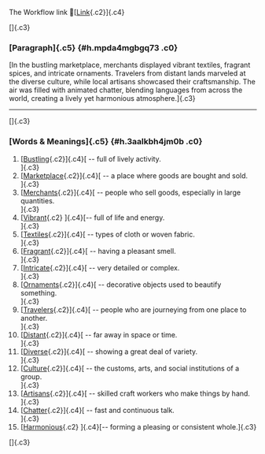 The Workflow link
👏[[Link](https://www.google.com/url?q=http://www.google.com&sa=D&source=editors&ust=1761025518137851&usg=AOvVaw2AqcUZIZUqL0XEg9JdYdEN){.c2}]{.c4}

[]{.c3}

### [Paragraph]{.c5} {#h.mpda4mgbgq73 .c0}

[In the bustling marketplace, merchants displayed vibrant textiles,
fragrant spices, and intricate ornaments. Travelers from distant lands
marveled at the diverse culture, while local artisans showcased their
craftsmanship. The air was filled with animated chatter, blending
languages from across the world, creating a lively yet harmonious
atmosphere.]{.c3}

------------------------------------------------------------------------

[]{.c3}

### [Words & Meanings]{.c5} {#h.3aalkbh4jm0b .c0}

1.  [[Bustling](https://www.google.com/url?q=http://www.google.com&sa=D&source=editors&ust=1761025518139239&usg=AOvVaw1j0Ldk3v7xS2zHBAqj7W05){.c2}]{.c4}[ --
    full of lively activity.\
    ]{.c3}
2.  [[Marketplace](https://www.google.com/url?q=http://www.google.com&sa=D&source=editors&ust=1761025518139493&usg=AOvVaw1KcsrRCKaRKgQpXV3dW57z){.c2}]{.c4}[ --
    a place where goods are bought and sold.\
    ]{.c3}
3.  [[Merchants](https://www.google.com/url?q=http://www.google.com&sa=D&source=editors&ust=1761025518139823&usg=AOvVaw15tsOXG985BSjkeV2k5ini){.c2}]{.c4}[ --
    people who sell goods, especially in large quantities.\
    ]{.c3}
4.  [[Vibrant](https://www.google.com/url?q=http://www.google.com&sa=D&source=editors&ust=1761025518140278&usg=AOvVaw146VA6F2erKASqA6txsQ0P){.c2}
    ]{.c4}[-- full of life and energy.\
    ]{.c3}
5.  [[Textiles](https://www.google.com/url?q=http://www.google.com&sa=D&source=editors&ust=1761025518140504&usg=AOvVaw2p1NhyQ7DqLwgU57JC_3s0){.c2}]{.c4}[ --
    types of cloth or woven fabric.\
    ]{.c3}
6.  [[Fragrant](https://www.google.com/url?q=http://www.google.com&sa=D&source=editors&ust=1761025518140762&usg=AOvVaw12I9XD9auc45dnkTESQYxK){.c2}]{.c4}[ --
    having a pleasant smell.\
    ]{.c3}
7.  [[Intricate](https://www.google.com/url?q=http://www.google.com&sa=D&source=editors&ust=1761025518140985&usg=AOvVaw1DA7byPdTv6Qn5oYAwV6bd){.c2}]{.c4}[ --
    very detailed or complex.\
    ]{.c3}
8.  [[Ornaments](https://www.google.com/url?q=http://www.google.com&sa=D&source=editors&ust=1761025518141186&usg=AOvVaw2CR135ysjpS653QuG1B0pc){.c2}]{.c4}[ --
    decorative objects used to beautify something.\
    ]{.c3}
9.  [[Travelers](https://www.google.com/url?q=http://www.google.com&sa=D&source=editors&ust=1761025518141525&usg=AOvVaw1CsZELa8BXJUvlf8ZYp15I){.c2}]{.c4}[ --
    people who are journeying from one place to another.\
    ]{.c3}
10. [[Distant](https://www.google.com/url?q=http://www.google.com&sa=D&source=editors&ust=1761025518141865&usg=AOvVaw2FvwOoRZJ9Wg4TeLMW87yA){.c2}]{.c4}[ --
    far away in space or time.\
    ]{.c3}
11. [[Diverse](https://www.google.com/url?q=http://www.google.com&sa=D&source=editors&ust=1761025518142121&usg=AOvVaw06bGOR8DeuZjH_DeoZy5wf){.c2}]{.c4}[ --
    showing a great deal of variety.\
    ]{.c3}
12. [[Culture](https://www.google.com/url?q=http://www.google.com&sa=D&source=editors&ust=1761025518142401&usg=AOvVaw24Dou0NInyUbwrr1qkyeAq){.c2}]{.c4}[ --
    the customs, arts, and social institutions of a group.\
    ]{.c3}
13. [[Artisans](https://www.google.com/url?q=http://www.google.com&sa=D&source=editors&ust=1761025518142762&usg=AOvVaw0zBLaCxdAXvA0wxCMYABIu){.c2}]{.c4}[ --
    skilled craft workers who make things by hand.\
    ]{.c3}
14. [[Chatter](https://www.google.com/url?q=http://www.google.com&sa=D&source=editors&ust=1761025518143024&usg=AOvVaw3o6Kmm7_42CgZzHR-h6dyY){.c2}]{.c4}[ --
    fast and continuous talk.\
    ]{.c3}
15. [[Harmonious](https://www.google.com/url?q=http://www.google.com&sa=D&source=editors&ust=1761025518143262&usg=AOvVaw2b5bblnqWj37VOqBViVOaC){.c2}
    ]{.c4}[-- forming a pleasing or consistent whole.]{.c3}

[]{.c3}
